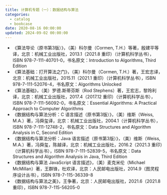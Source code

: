 ```yaml
---
title: 计算机专题（一）：数据结构与算法
categories:
  - catalog
  - bookcase
date: 2020-08-16 00:00:00
updated: 2024-09-02 00:00:00
---
```


- 《算法导论（原书第3版）》，（美）科尔曼（Cormen, T.H.）等著，殷建平等译，北京：机械工业出版社，2013.1（2021.8 重印）（计算机科学丛书），ISBN 978-7-111-40701-0，书名原文：Introduction to Algorithms, Third Edition
- 《算法基础：打开算法之门》，（美）科尔曼（Cormen, T.H.）著，王宏志译，北京：机械工业出版社，2015.11（2021.1 重印）（计算机科学丛书），ISBN 978-7-111-52076-4，书名原文：Algorithms Unlocked
- 《算法基础》，（美）罗德.斯蒂芬斯（Rod Stephens）著，王宏志，黎玲利译，北京：机械工业出版社，2017.4（2017.12 重印）（计算机科学丛书），ISBN 978-7-111-56092-0，书名原文：Essential Algorithms: A Practical Approach to Computer Algorithms
- 《数据结构与算法分析：C 语言描述（原书第3版）》，（美）维斯（Weiss, M.A.）著，冯舜玺译，北京：机械工业出版社，2004.1（计算机科学丛书），ISBN 978-7-111-12748-2，书名原文：Data Structures and Algorithm Analysis in C, Second Edition
- 《数据结构与算法分析：Java 语言描述（原书第3版）》，（美）维斯（Weiss, M.A.）著，冯舜玺，陈越译，北京：机械工业出版社，2016.2（2021.3 重印）（计算机科学丛书），ISBN 978-7-111-52839-5，书名原文：Data Structures and Algorithm Analysis in Java, Third Edition
- 《数据结构与算法 JavaScript 语言描述》，（美）麦克米伦（Michael McMillan）著，王群锋，杜欢译，北京：人民邮电出版社，2014.9（图灵程序设计丛书），ISBN 978-7-115-36339-8
- 《数据结构与算法之美》，王争著，北京：人民邮电出版社，2021.6（2021.8 重印），ISBN 978-7-115-56205-0